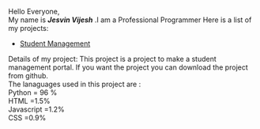 Hello Everyone,                                                                               
  My name is _**Jesvin Vijesh**_ .I am a Professional Programmer Here is a list of my projects:
  
  * [Student Management](https://github.com/jesvinvijesh/Student_Management/tree/devolopment)
  
 Details of my project:
 This project is a project to make a student management portal. If you want the project you can download the project from github.                                                              
 The lanaguages used in this project are :                                                                          
 Python          = 96 %                                                                                                                                                             
 HTML          =1.5%                                                                                                                                                               
 Javascript   =1.2%                                                                                                                                                                 
 CSS          =0.9%                                                                                                                                                                 

